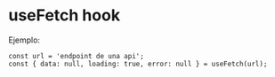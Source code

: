 # useFetch hook

Ejemplo:
```
const url = 'endpoint de una api';
const { data: null, loading: true, error: null } = useFetch(url);
```